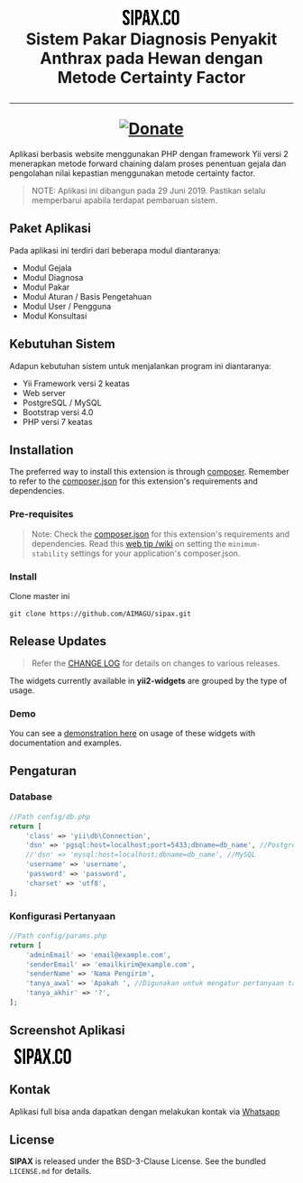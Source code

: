 <h1 align="center">
    <a href="http://sipax.co" title="Krajee Demos" target="_blank">
        <img src="https://github.com/AIMAGU/sipax/blob/master/sipax-git.png" alt="Sipax Logo"/>
    </a>
    <br>
    Sistem Pakar Diagnosis Penyakit Anthrax pada Hewan dengan Metode Certainty Factor
    <hr>
    <a href="https://paypal.me/aimagu"
       title="Donate via Paypal" target="_blank">
        <img src="http://kartik-v.github.io/bootstrap-fileinput-samples/samples/donate.png" alt="Donate"/>
    </a>
</h1>

Aplikasi berbasis website menggunakan PHP dengan framework Yii versi 2 menerapkan metode forward chaining dalam proses penentuan gejala dan pengolahan nilai kepastian menggunakan metode certainty factor.

> NOTE: Aplikasi ini dibangun pada 29 Juni 2019. Pastikan selalu memperbarui apabila terdapat pembaruan sistem.

## Paket Aplikasi

Pada aplikasi ini terdiri dari beberapa modul diantaranya:

- Modul Gejala 
- Modul Diagnosa
- Modul Pakar
- Modul Aturan / Basis Pengetahuan
- Modul User / Pengguna 
- Modul Konsultasi

## Kebutuhan Sistem

Adapun kebutuhan sistem untuk menjalankan program ini diantaranya:
- Yii Framework versi 2 keatas
- Web server
- PostgreSQL / MySQL
- Bootstrap versi 4.0
- PHP versi 7 keatas

## Installation

The preferred way to install this extension is through [composer](http://getcomposer.org/download/). Remember to refer to the [composer.json](https://github.com/kartik-v/yii2-widgets/blob/master/composer.json) for 
this extension's requirements and dependencies. 


### Pre-requisites

> Note: Check the [composer.json](https://github.com/kartik-v/yii2-widgets/blob/master/composer.json) for this extension's requirements and dependencies. 
Read this [web tip /wiki](http://webtips.krajee.com/setting-composer-minimum-stability-application/) on setting the `minimum-stability` settings for your application's composer.json.

### Install

Clone master ini

```
git clone https://github.com/AIMAGU/sipax.git
```

## Release Updates

> Refer the [CHANGE LOG](https://github.com/kartik-v/yii2-widgets/blob/master/CHANGE.md) for details on changes to various releases.

The widgets currently available in **yii2-widgets** are grouped by the type of usage.

### Demo
You can see a [demonstration here](http://sipax.co) on usage of these widgets with documentation and examples.

## Pengaturan

### Database
```php
//Path config/db.php
return [
    'class' => 'yii\db\Connection',
	'dsn' => 'pgsql:host=localhost;port=5433;dbname=db_name', //PostgreSQL
	//'dsn' => 'mysql:host=localhost;dbname=db_name', //MySQL
	'username' => 'username',
	'password' => 'password',
	'charset' => 'utf8',
];
```

### Konfigurasi Pertanyaan
```php
//Path config/params.php
return [
    'adminEmail' => 'email@example.com',
    'senderEmail' => 'emailkirim@example.com',
    'senderName' => 'Nama Pengirim',
    'tanya_awal' => 'Apakah ', //Digunakan untuk mengatur pertanyaan tanya jawab saat konsultasi
    'tanya_akhir' => '?',
];
```
## Screenshot Aplikasi
<img src="https://github.com/AIMAGU/sipax/blob/master/sipax-git.png" alt="Sipax Logo"/>

## Kontak
Aplikasi full bisa anda dapatkan dengan melakukan kontak via [Whatsapp](https://api.whatsapp.com/send?phone=6285742974933&text=Saya%20tertarik%20untuk%20membeli%20aplikasi%20SIPAX)

## License
**SIPAX** is released under the BSD-3-Clause License. See the bundled `LICENSE.md` for details.
